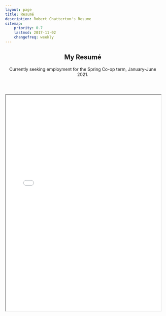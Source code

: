 ```yaml
---
layout: page
title: Resumé
description: Robert Chatterton's Resume
sitemap:
    priority: 0.7
    lastmod: 2017-11-02
    changefreq: weekly
---
```

<header class="major">
  <h2>My Resumé</h2>
  <p>
    Currently seeking employment for the Spring Co-op term, January-June 2021.
  </p>
</header>


<iframe src="{{ site.resume_path }}" frameborder="2" width="100%" height="700px"></iframe>
